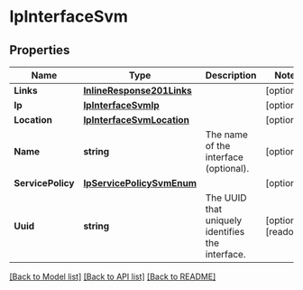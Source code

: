 # IpInterfaceSvm

## Properties

Name | Type | Description | Notes
------------ | ------------- | ------------- | -------------
**Links** | [**InlineResponse201Links**](inline_response_201__links.md) |  | [optional] 
**Ip** | [**IpInterfaceSvmIp**](ip_interface_svm_ip.md) |  | [optional] 
**Location** | [**IpInterfaceSvmLocation**](ip_interface_svm_location.md) |  | [optional] 
**Name** | **string** | The name of the interface (optional). | [optional] 
**ServicePolicy** | [**IpServicePolicySvmEnum**](ip_service_policy_svm_enum.md) |  | [optional] 
**Uuid** | **string** | The UUID that uniquely identifies the interface. | [optional] [readonly] 

[[Back to Model list]](../README.md#documentation-for-models) [[Back to API list]](../README.md#documentation-for-api-endpoints) [[Back to README]](../README.md)


